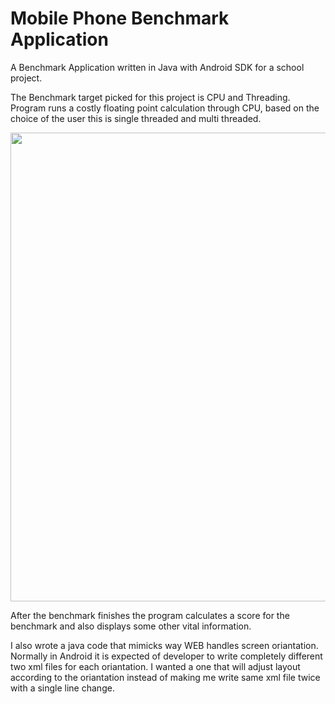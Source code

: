 # Mobile Phone Benchmark Application
A Benchmark Application written in Java with Android SDK for a school project.

The Benchmark target picked for this project is CPU and Threading. Program runs a costly floating point calculation through CPU, 
based on the choice of the user this is single threaded and multi threaded.

<p align="center"><img src="https://i.imgur.com/s6d9xxU.png" height="750" margin-left="auto" /><p/>

After the benchmark finishes the program calculates a score for the benchmark and also displays some other vital information.

I also wrote a java code that mimicks way WEB handles screen oriantation. Normally in Android it is expected of developer to write completely different two xml files for each oriantation. I wanted a one that will adjust layout according to the oriantation instead of making me write same xml file twice with a single line change. 
